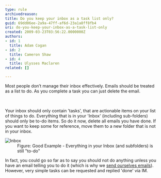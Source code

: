 ```yaml
---
type: rule
archivedreason: 
title: Do you keep your inbox as a task list only?
guid: 69dd06ee-2a9a-47ff-af6d-23a1a8ff8fb4
uri: do-you-keep-your-inbox-as-a-task-list-only
created: 2009-03-23T03:56:22.0000000Z
authors:
- id: 1
  title: Adam Cogan
- id: 2
  title: Cameron Shaw
- id: 4
  title: Ulysses Maclaren
related: []

---
```



Most people don’t&#160;manage their inbox effectively. Emails should be treated as a list to do. As you complete a task you can just delete the email. 
<br>
<br><excerpt class='endintro'></excerpt><br>
<p>Your inbox should only contain 'tasks', that are&#160;actionable items on your list of things to do. Everything that is in your 'Inbox' (including sub-folders) should only be to-do items. So do it now, delete all emails you have done.&#160;If you want to keep&#160;some for reference, move them to a new folder that is not in your inbox.<br></p><dl class="goodImage"><dt><img class="ms-rteCustom-ImageArea" alt="Inbox" src="/PublishingImages/Inbox.gif" data-pin-nopin="true" /></dt><dd>Figure&#58;&#160;Good Example - Everything in your Inbox (and subfolders) is still &quot;to-do&quot;</dd></dl><p>In fact, you could go so far as to say you should not do anything unless you have an email telling you to do&#160;it (which is why we&#160;<a href="/_layouts/15/FIXUPREDIRECT.ASPX?WebId=3dfc0e07-e23a-4cbb-aac2-e778b71166a2&amp;TermSetId=07da3ddf-0924-4cd2-a6d4-a4809ae20160&amp;TermId=5c16d531-007d-49ef-8acc-b26596e13e84">send ourselves emails</a>). However, very simple tasks can be requested and replied 'done' via IM.​​<br></p>


